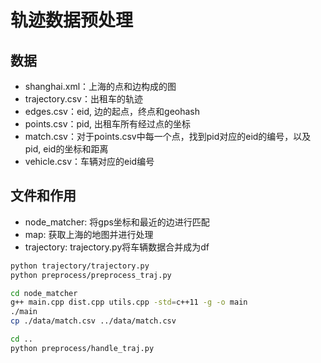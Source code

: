 # 轨迹数据预处理
## 数据
- shanghai.xml：上海的点和边构成的图
- trajectory.csv：出租车的轨迹
- edges.csv：eid, 边的起点，终点和geohash
- points.csv：pid, 出租车所有经过点的坐标
- match.csv：对于points.csv中每一个点，找到pid对应的eid的编号，以及pid, eid的坐标和距离
- vehicle.csv：车辆对应的eid编号

## 文件和作用
- node_matcher: 将gps坐标和最近的边进行匹配
- map: 获取上海的地图并进行处理
- trajectory: trajectory.py将车辆数据合并成为df

```bash
python trajectory/trajectory.py
python preprocess/preprocess_traj.py
```
```bash
cd node_matcher
g++ main.cpp dist.cpp utils.cpp -std=c++11 -g -o main
./main
cp ./data/match.csv ../data/match.csv
```
```bash
cd ..
python preprocess/handle_traj.py
```